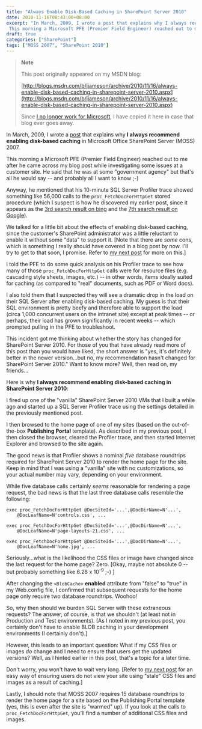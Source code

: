 ```yaml
---
title: "Always Enable Disk-Based Caching in SharePoint Server 2010"
date: 2010-11-16T08:43:00+08:00
excerpt: "In March, 2009, I wrote a post that explains why I always recommend enabling disk-based caching in Microsoft Office SharePoint Server (MOSS) 2007. 
 This morning a Microsoft PFE (Premier Field Engineer) reached out to me after he came across my blog..."
draft: true
categories: ["SharePoint"]
tags: ["MOSS 2007", "SharePoint 2010"]
---
```


> **Note**
> 
> This post originally appeared on my MSDN blog:  
>   
> 
> [http://blogs.msdn.com/b/jjameson/archive/2010/11/16/always-enable-disk-based-caching-in-sharepoint-server-2010.aspx](http://blogs.msdn.com/b/jjameson/archive/2010/11/16/always-enable-disk-based-caching-in-sharepoint-server-2010.aspx)
> 
> Since [I no longer work for Microsoft](/blog/jjameson/archive/2011/09/02/last-day-with-microsoft.aspx), I have copied it here in case that blog ever goes away.


In March, 2009, I wrote a [post](/blog/jjameson/archive/2009/03/27/always-enable-disk-based-caching-in-moss-2007.aspx) that explains why **I always recommend enabling disk-based caching** in Microsoft Office SharePoint Server (MOSS) 2007.

This morning a Microsoft PFE (Premier Field Engineer) reached out to me after he came across my blog post while investigating some issues at a customer site. He said that he was at some "government agency" but that's all he would say -- and probably all I want to know ;-)

Anyway, he mentioned that his 10-minute SQL Server Profiler trace showed something like 56,000 calls to the `proc_FetchDocForHttpGet` stored procedure (which I suspect is how he discovered my earlier post, since it appears as the [3rd search result on bing](http://www.bing.com/search?q=proc_fetchdocforhttpget) and the [7th search result on Google](http://www.google.com/#hl=en&amp;q=proc_fetchdocforhttpget)).

We talked for a little bit about the effects of enabling disk-based caching, since the customer's SharePoint administrator was a little reluctant to enable it without some "data" to support it. [Note that there are *some* cons, which is something I really should have covered in a blog post by now. I'll try to get to that soon, I promise. Refer to [my next post](/blog/jjameson/archive/2010/11/16/avoid-issues-with-caching-by-using-quot-theme-versions-quot.aspx) for more on this.]

I told the PFE to do some quick analysis on his Profiler trace to see how many of those `proc_FetchDocForHttpGet` calls were for resource files (e.g. cascading style sheets, images, etc.) -- in other words, items ideally suited for caching (as compared to "real" documents, such as PDF or Word docs).

I also told them that I suspected they will see a dramatic drop in the load on their SQL Server after enabling disk-based caching. My guess is that their SQL environment is pretty beefy and therefore able to support the load (circa 1,000 concurrent users on the intranet site) except at peak times -- or perhaps, their load has grown significantly in recent weeks -- which prompted pulling in the PFE to troubleshoot.

This incident got me thinking about whether the story has changed for SharePoint Server 2010. For those of you that have already read more of this post than you would have liked, the short answer is "yes, it's definitely better in the newer version...but no, my recommendation hasn't changed for SharePoint Server 2010." Want to know more? Well, then read on, my friends...

Here is why **I always recommend enabling disk-based caching in SharePoint Server 2010**:

I fired up one of the "vanilla" SharePoint Server 2010 VMs that I built a while ago and started up a SQL Server Profiler trace using the settings detailed in the previously mentioned post.

I then browsed to the home page of one of my sites (based on the out-of-the-box **Publishing Portal** template). As described in my previous post, I then closed the browser, cleared the Profiler trace, and then started Internet Explorer and browsed to the site again.

The good news is that Profiler shows a nominal *five* database roundtrips required for SharePoint Server 2010 to render the home page for the site. Keep in mind that I was using a "vanilla" site with no customizations, so your actual number may vary, depending on your environment.

While five database calls certainly *seems* reasonable for rendering a page request, the bad news is that the last three database calls resemble the following:



    exec proc_FetchDocForHttpGet @DocSiteId='...',@DocDirName=N'...',
        @DocLeafName=N'controls.css', ...
    
    exec proc_FetchDocForHttpGet @DocSiteId='...',@DocDirName=N'...',
        @DocLeafName=N'page-layouts-21.css', ...
    
    exec proc_FetchDocForHttpGet @DocSiteId='...',@DocDirName=N'...',
        @DocLeafName=N'home.jpg', ...



Seriously...what is the likelihood the CSS files or image have changed since the last request for the home page? Zero. [Okay, maybe not absolute 0 -- but probably something like 6.28 x 10<sup>-9</sup>  ;-) ]

After changing the `<BlobCache>` **enabled** attribute from "false" to "true" in my Web.config file, I confirmed that subsequent requests for the home page only require two database roundtrips. Woohoo!

So, why then should we burden SQL Server with these extraneous requests? The answer, of course, is that we shouldn't (at least not in Production and Test environments). [As I noted in my previous post, you certainly don't have to enable BLOB caching in your development environments (I certainly don't).]

However, this leads to an important question: What if my CSS files or images *do* change and I need to ensure that users get the updated versions? Well, as I hinted earlier in this post, that's a topic for a later time.

Don't worry, you won't have to wait very long. [Refer to [my next post](/blog/jjameson/archive/2010/11/16/avoid-issues-with-caching-by-using-quot-theme-versions-quot.aspx) for an easy way of ensuring users do not view your site using "stale" CSS files and images as a result of caching.]

Lastly, I should note that MOSS 2007 requires 15 database roundtrips to render the home page for a site based on the Publishing Portal template (yes, this is even after the site is "warmed" up). If you look at the calls to `proc_FetchDocForHttpGet`, you'll find a number of additional CSS files and images.

